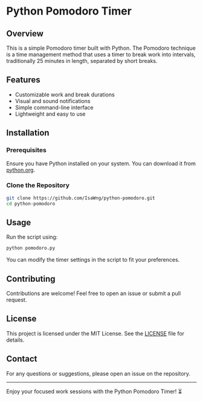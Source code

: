 # Python Pomodoro Timer

## Overview
This is a simple Pomodoro timer built with Python. The Pomodoro technique is a time management method that uses a timer to break work into intervals, traditionally 25 minutes in length, separated by short breaks.

## Features
- Customizable work and break durations
- Visual and sound notifications
- Simple command-line interface
- Lightweight and easy to use

## Installation
### Prerequisites
Ensure you have Python installed on your system. You can download it from [python.org](https://www.python.org/downloads/).

### Clone the Repository
```sh
git clone https://github.com/IsaWng/python-pomodoro.git
cd python-pomodoro
```

## Usage
Run the script using:
```sh
python pomodoro.py
```

You can modify the timer settings in the script to fit your preferences.

## Contributing
Contributions are welcome! Feel free to open an issue or submit a pull request.

## License
This project is licensed under the MIT License. See the [LICENSE](LICENSE) file for details.

## Contact
For any questions or suggestions, please open an issue on the repository.

---
Enjoy your focused work sessions with the Python Pomodoro Timer! ⏳

